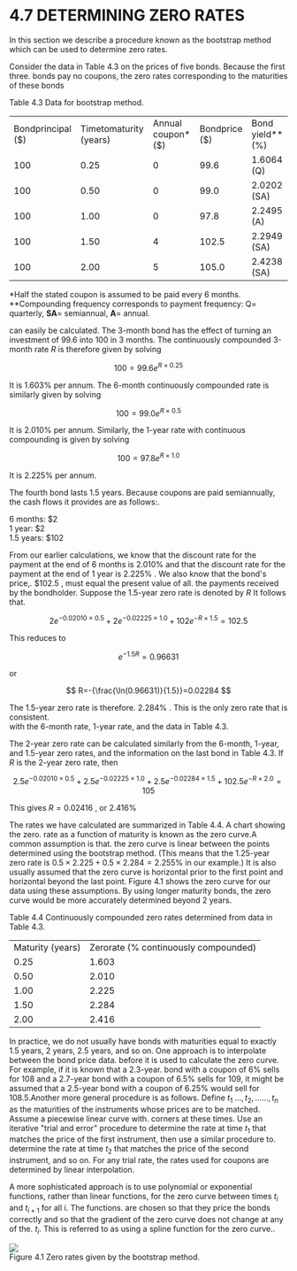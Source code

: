 # 4.7 DETERMINING ZERO RATES  

In this section we describe a procedure known as the bootstrap method which can be used to determine zero rates.  

Consider the data in Table 4.3 on the prices of five bonds. Because the first three. bonds pay no coupons, the zero rates corresponding to the maturities of these bonds  

Table 4.3 Data for bootstrap method.   


<html><body><table><tr><td>Bondprincipal ($)</td><td>Timetomaturity (years)</td><td>Annual coupon* ($)</td><td>Bondprice ($)</td><td>Bond yield** (%)</td></tr><tr><td>100</td><td>0.25</td><td>0</td><td>99.6</td><td>1.6064 (Q)</td></tr><tr><td>100</td><td>0.50</td><td>0</td><td>99.0</td><td>2.0202 (SA)</td></tr><tr><td>100</td><td>1.00</td><td>0</td><td>97.8</td><td>2.2495 (A)</td></tr><tr><td>100</td><td>1.50</td><td>4</td><td>102.5</td><td>2.2949 (SA)</td></tr><tr><td>100</td><td>2.00</td><td>5</td><td>105.0</td><td>2.4238 (SA)</td></tr></table></body></html>

\*Half the stated coupon is assumed to be paid every 6 months. \*\*Compounding frequency corresponds to payment frequency: ${\mathrm{Q}}=$ quarterly, $\mathbf{SA}=$ semiannual, $\mathbf{A}=$ annual.  

can easily be calculated. The 3-month bond has the effect of turning an investment of 99.6 into 100 in 3 months. The continuously compounded 3-month rate $R$ is therefore given by solving  

$$
100=99.6e^{R\times0.25}
$$  

It is $1.603\%$ per annum. The 6-month continuously compounded rate is similarly given by solving  

$$
100=99.0e^{R\times0.5}
$$  

It is $2.010\%$ per annum. Similarly, the 1-year rate with continuous compounding is given by solving  

$$
100=97.8e^{R\times1.0}
$$  

It is $2.225\%$ per annum.  

The fourth bond lasts 1.5 years. Because coupons are paid semiannually, the cash flows it provides are as follows:.  

6 months: $\$2$   
1 year: $\$2$   
1.5 years: $\$102$  

From our earlier calculations, we know that the discount rate for the payment at the end of 6 months is $2.010\%$ and that the discount rate for the payment at the end of 1 year is $2.225\%$ . We also know that the bond's price,. $\$102.5$ , must equal the present value of all. the payments received by the bondholder. Suppose the 1.5-year zero rate is denoted by $R$ It follows that.  

$$
2e^{-0.02010\times0.5}+2e^{-0.02225\times1.0}+102e^{-R\times1.5}=102.5
$$  

This reduces to  

$$
e^{-1.5R}=0.96631
$$  

or  

$$
R=-{\frac{\ln(0.96631)}{1.5}}=0.02284
$$  

The 1.5-year zero rate is therefore. $2.284\%$ . This is the only zero rate that is consistent.   
with the 6-month rate, 1-year rate, and the data in Table 4.3.  

The 2-year zero rate can be calculated similarly from the 6-month, 1-year, and 1.5-year zero rates, and the information on the last bond in Table 4.3. If $R$ is the 2-year zero rate, then  

$$
2.5e^{-0.02010\times0.5}+2.5e^{-0.02225\times1.0}+2.5e^{-0.02284\times1.5}+102.5e^{-R\times2.0}=105
$$  

This gives $R=0.02416$ , or $2.416\%$  

The rates we have calculated are summarized in Table 4.4. A chart showing the zero. rate as a function of maturity is known as the zero curve.A common assumption is that. the zero curve is linear between the points determined using the bootstrap method. (This means that the 1.25-year zero rate is $0.5\times2.225+0.5\times2.284=2.255\%$ in our example.) It is also usually assumed that the zero curve is horizontal prior to the first point and horizontal beyond the last point. Figure 4.1 shows the zero curve for our data using these assumptions. By using longer maturity bonds, the zero curve would be more accurately determined beyond 2 years.  

Table 4.4 Continuously compounded zero rates determined from data in Table 4.3.   


<html><body><table><tr><td>Maturity (years)</td><td>Zerorate (% continuously compounded)</td></tr><tr><td>0.25</td><td>1.603</td></tr><tr><td>0.50</td><td>2.010</td></tr><tr><td>1.00</td><td>2.225</td></tr><tr><td>1.50</td><td>2.284</td></tr><tr><td>2.00</td><td>2.416</td></tr></table></body></html>  

In practice, we do not usually have bonds with maturities equal to exactly 1.5 years, 2 years, 2.5 years, and so on. One approach is to interpolate between the bond price data. before it is used to calculate the zero curve. For example, if it is known that a 2.3-year. bond with a coupon of $6\%$ sells for 108 and a 2.7-year bond with a coupon of $6.5\%$ sells for 109, it might be assumed that a 2.5-year bond with a coupon of $6.25\%$ would sell for 108.5.Another more general procedure is as follows. Define $t_{1}$ $\ldots,t_{2},\ldots\ldots,t_{n}$ as the maturities of the instruments whose prices are to be matched. Assume a piecewise linear curve with. corners at these times. Use an iterative "trial and error" procedure to determine the rate at time $t_{1}$ that matches the price of the first instrument, then use a similar procedure to. determine the rate at time $t_{2}$ that matches the price of the second instrument, and so on. For any trial rate, the rates used for coupons are determined by linear interpolation.  

A more sophisticated approach is to use polynomial or exponential functions, rather than linear functions, for the zero curve between times $t_{i}$ and $t_{i+1}$ for all i. The functions. are chosen so that they price the bonds correctly and so that the gradient of the zero curve does not change at any of the. $t_{i}.$ This is referred to as using a spline function for the zero curve..  

![](images/311c6934218c617b2c09737f73581d9380f06ddfddc88d57ea7b576823003f51.jpg)  
Figure 4.1 Zero rates given by the bootstrap method.  

